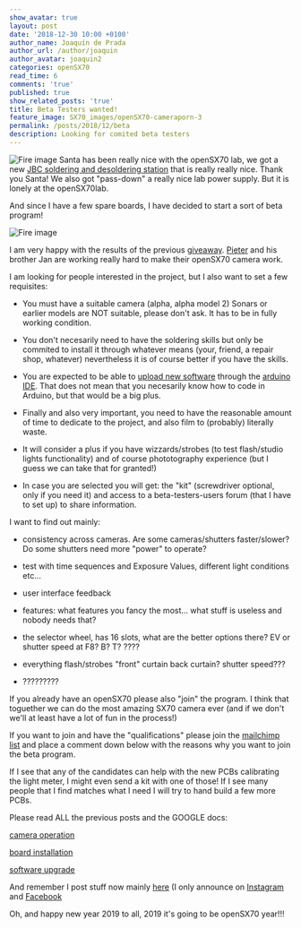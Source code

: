 ```yaml
---
show_avatar: true
layout: post
date: '2018-12-30 10:00 +0100'
author_name: Joaquín de Prada
author_url: /author/joaquin
author_avatar: joaquin2
categories: openSX70
read_time: 6
comments: 'true'
published: true
show_related_posts: 'true'
title: Beta Testers wanted!
feature_image: SX70_images/openSX70-cameraporn-3
permalink: /posts/2018/12/beta
description: Looking for comited beta testers	
---
```

![Fire image]({{site.url}}/{{site.baseurl}}img/2018/12/2018-12-30-beta-program-1.jpg)
Santa has been really nice with the openSX70 lab, we got a new [JBC soldering and desoldering station](https://www.jbctools.com/ddse-2-tools-rework-station-with-electric-pump-product-939-category-999.html) that is really really nice. Thank you Santa! We also got "pass-down" a really nice lab power supply. But it is lonely at the openSX70lab.

And since I have a few spare boards, I have decided to start a sort of beta program!

![Fire image]({{site.url}}/{{site.baseurl}}img/2018/12/2018-12-30-beta-program-2.jpg)

I am very happy with the results of the previous [giveaway](https://opensx70.com/posts/2018/11/giveaway). [Pieter](https://opensx70.com/posts/2018/12/winner) and his brother Jan are working really hard to make their openSX70 camera work.

I am looking for people interested in the project, but I also want to set a few requisites:

 * You must have a suitable camera (alpha, alpha model 2) Sonars or earlier models are NOT suitable, please don't ask. It has to be in fully working condition.

 * You don't necesarily need to have the soldering skills but only be commited to install it through whatever means (your, friend, a repair shop, whatever) nevertheless it is of course better if you have the skills.

 * You are expected to be able to [upload new software](https://docs.google.com/document/d/1T6CblpqR6lJp2c8rYj9HKU2SYuAUMXcZzxQYi2WTeYM) through the [arduino IDE](https://www.arduino.cc/en/main/software). That does not mean that you necesarily know how to code in Arduino, but that would be a big plus.

 * Finally and also very important, you need to have the reasonable amount of time to dedicate to the project, and also film to (probably) literally waste.

 * It will consider a plus if you have wizzards/strobes (to test flash/studio lights functionality) and of course phototography experience (but I guess we can take that for granted!)

 * In case you are selected you will get: the "kit" (screwdriver optional, only if you need it) and access to a beta-testers-users forum (that I have to set up) to share information.

I want to find out mainly:

 * consistency across cameras. Are some cameras/shutters faster/slower? Do some shutters need more "power" to operate?
 
 * test with time sequences and Exposure Values, different light conditions etc...

 * user interface feedback

 * features: what features you fancy the most... what stuff is useless and nobody needs that?
 
 * the selector wheel, has 16 slots, what are the better options there? EV or shutter speed at F8? B? T? ????
 
 * everything flash/strobes "front" curtain back curtain? shutter speed???
 
 * ?????????

If you already have an openSX70 please also "join" the program. I think that toguether we can do the most amazing SX70 camera ever (and if we don't we'll at least have a lot of fun in the process!)

If you want to join and have the "qualifications" please join the [mailchimp list](https://opensx70.us19.list-manage.com/subscribe?u=806a32d4f5ebbeef65c4a0661&id=92126a4933) and place a comment down below with the reasons why you want to join the beta program. 

If I see that any of the candidates can help with the new PCBs calibrating the light meter, I might even send a kit with one of those! If I see many people that I find matches what I need I will try to hand build a few more PCBs.

Please read ALL the previous posts and the GOOGLE docs:

[camera operation](https://docs.google.com/document/d/1TnC51uTfky0JhySty0oG02JZn2nBN-3xTkvg4KMKXlw)

[board installation](https://docs.google.com/document/d/14rmLisqLQVZw1geXh8mKx_AVkoZlMeiPiUtI20Hwy-E)

[software upgrade](https://docs.google.com/document/d/1T6CblpqR6lJp2c8rYj9HKU2SYuAUMXcZzxQYi2WTeYM)

And remember I post stuff now mainly [here](https://opensx70.com/) (I only announce on [Instagram](https://www.instagram.com/opensx70/?hl=en) and [Facebook](https://www.facebook.com/groups/opensx70/)

Oh, and happy new year 2019 to all, 2019 it's going to be openSX70 year!!!



